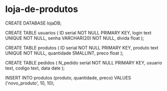 # loja-de-produtos

CREATE DATABASE lojaDB;

CREATE TABLE usuarios (
    ID serial NOT NULL PRIMARY KEY,
    login text UNIQUE NOT NULL,
    senha VARCHAR(20) NOT NULL,
    divida float
);

CREATE TABLE produtos (
    ID serial NOT NULL PRIMARY KEY,
    produto text UNIQUE NOT NULL,
    quantidade SMALLINT,
    preco float
);

CREATE TABLE pedidos (
    N_pedido serial NOT NULL PRIMARY KEY,
    usuario text,
    codigo text,
    data date
);

INSERT INTO produtos (produto, quantidade, preco) VALUES ('novo_produto', 10, 10);